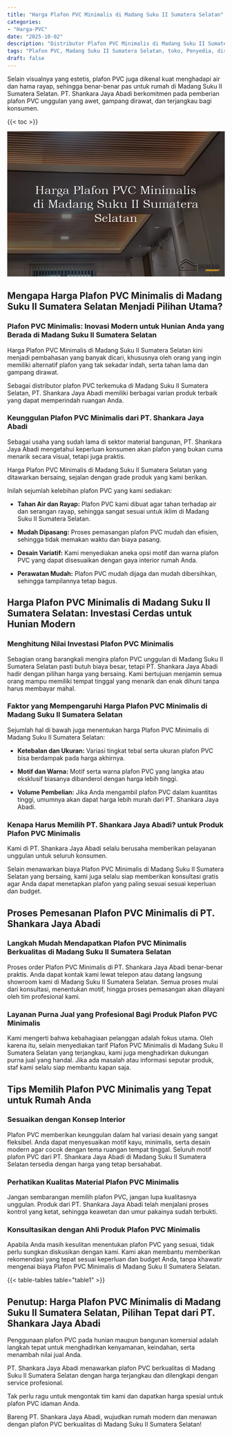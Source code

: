 ```yaml
---
title: "Harga Plafon PVC Minimalis di Madang Suku II Sumatera Selatan"
categories: 
- "Harga-PVC"
date: "2025-10-02"
description: "Distributor Plafon PVC Minimalis di Madang Suku II Sumatera Selatan bagi rumah, office, dan ritel. Produk berkualitas, pilihan motif, pilihan warna menarik, dengan servis instalasi oleh tim ahli dan kepastian resmi!|Layanan penyediaan Plafon PVC Minimalis di Madang Suku II Sumatera Selatan untuk kebutuhan rumah, perkantoran, maupun toko, dengan material berkualitas dan pemasangan oleh tenaga ahli profesional serta jaminan resmi.|Solusi Plafon PVC Minimalis di Madang Suku II Sumatera Selatan yang terbukti untuk hunian, perkantoran, serta ritel, bersama panel terbaik dan pemasangan oleh teknisi berpengalaman serta jaminan resmi.|Distribusi Plafon PVC Minimalis di Madang Suku II Sumatera Selatan untuk hunian, office, serta toko, dengan panel berkualitas dan penempatan ditangani oleh tim berpengalaman, disertai dengan kepastian resmi.}"
tags: "Plafon PVC, Madang Suku II Sumatera Selatan, toko, Penyedia, distributor"
draft: false
---
```


Selain visualnya yang estetis, plafon PVC juga dikenal kuat menghadapi air dan hama rayap, sehingga benar-benar pas untuk rumah di Madang Suku II Sumatera Selatan. PT. Shankara Jaya Abadi berkomitmen pada pemberian plafon PVC unggulan yang awet, gampang dirawat, dan terjangkau bagi konsumen.

{{< toc >}}

![Harga Plafon PVC Minimalis di Madang Suku II Sumatera Selatan](/images/Harga-PVC/Harga-Plafon-PVC-Minimalis-di-Madang-Suku-II-Sumatera-Selatan.png)


## Mengapa Harga Plafon PVC Minimalis di Madang Suku II Sumatera Selatan Menjadi Pilihan Utama?

### Plafon PVC Minimalis: Inovasi Modern untuk Hunian Anda yang Berada di Madang Suku II Sumatera Selatan

Harga Plafon PVC Minimalis di Madang Suku II Sumatera Selatan kini menjadi pembahasan yang banyak dicari, khususnya oleh orang yang ingin memiliki alternatif plafon yang tak sekadar indah, serta tahan lama dan gampang dirawat.

Sebagai distributor plafon PVC terkemuka di Madang Suku II Sumatera Selatan, PT. Shankara Jaya Abadi memiliki berbagai varian produk terbaik yang dapat memperindah ruangan Anda.

### Keunggulan Plafon PVC Minimalis dari PT. Shankara Jaya Abadi

Sebagai usaha yang sudah lama di sektor material bangunan, PT. Shankara Jaya Abadi mengetahui keperluan konsumen akan plafon yang bukan cuma menarik secara visual, tetapi juga praktis.

Harga Plafon PVC Minimalis di Madang Suku II Sumatera Selatan yang ditawarkan bersaing, sejalan dengan grade produk yang kami berikan.

Inilah sejumlah kelebihan plafon PVC yang kami sediakan:

- **Tahan Air dan Rayap:** Plafon PVC kami dibuat agar tahan terhadap air dan serangan rayap, sehingga sangat sesuai untuk iklim di Madang Suku II Sumatera Selatan.

- **Mudah Dipasang:** Proses pemasangan plafon PVC mudah dan efisien, sehingga tidak memakan waktu dan biaya pasang.

- **Desain Variatif:** Kami menyediakan aneka opsi motif dan warna plafon PVC yang dapat disesuaikan dengan gaya interior rumah Anda.

- **Perawatan Mudah:** Plafon PVC mudah dijaga dan mudah dibersihkan, sehingga tampilannya tetap bagus.

## Harga Plafon PVC Minimalis di Madang Suku II Sumatera Selatan: Investasi Cerdas untuk Hunian Modern

### Menghitung Nilai Investasi Plafon PVC Minimalis

Sebagian orang barangkali mengira plafon PVC unggulan di Madang Suku II Sumatera Selatan pasti butuh biaya besar, tetapi PT. Shankara Jaya Abadi hadir dengan pilihan harga yang bersaing. Kami bertujuan menjamin semua orang mampu memiliki tempat tinggal yang menarik dan enak dihuni tanpa harus membayar mahal.

### Faktor yang Mempengaruhi Harga Plafon PVC Minimalis di Madang Suku II Sumatera Selatan

Sejumlah hal di bawah juga menentukan harga Plafon PVC Minimalis di Madang Suku II Sumatera Selatan:

- **Ketebalan dan Ukuran:** Variasi tingkat tebal serta ukuran plafon PVC bisa berdampak pada harga akhirnya.

- **Motif dan Warna:** Motif serta warna plafon PVC yang langka atau eksklusif biasanya dibanderol dengan harga lebih tinggi.

- **Volume Pembelian:** Jika Anda mengambil plafon PVC dalam kuantitas tinggi, umumnya akan dapat harga lebih murah dari PT. Shankara Jaya Abadi.

### Kenapa Harus Memilih PT. Shankara Jaya Abadi? untuk Produk Plafon PVC Minimalis

Kami di PT. Shankara Jaya Abadi selalu berusaha memberikan pelayanan unggulan untuk seluruh konsumen.

Selain menawarkan biaya Plafon PVC Minimalis di Madang Suku II Sumatera Selatan yang bersaing, kami juga selalu siap memberikan konsultasi gratis agar Anda dapat menetapkan plafon yang paling sesuai sesuai keperluan dan budget.

## Proses Pemesanan Plafon PVC Minimalis di PT. Shankara Jaya Abadi

### Langkah Mudah Mendapatkan Plafon PVC Minimalis Berkualitas di Madang Suku II Sumatera Selatan

Proses order Plafon PVC Minimalis di PT. Shankara Jaya Abadi benar-benar praktis. Anda dapat kontak kami lewat telepon atau datang langsung showroom kami di Madang Suku II Sumatera Selatan. Semua proses mulai dari konsultasi, menentukan motif, hingga proses pemasangan akan dilayani oleh tim profesional kami.

### Layanan Purna Jual yang Profesional Bagi Produk Plafon PVC Minimalis

Kami mengerti bahwa kebahagiaan pelanggan adalah fokus utama. Oleh karena itu, selain menyediakan tarif Plafon PVC Minimalis di Madang Suku II Sumatera Selatan yang terjangkau, kami juga menghadirkan dukungan purna jual yang handal. Jika ada masalah atau informasi seputar produk, staf kami selalu siap membantu kapan saja.

## Tips Memilih Plafon PVC Minimalis yang Tepat untuk Rumah Anda

### Sesuaikan dengan Konsep Interior

Plafon PVC memberikan keunggulan dalam hal variasi desain yang sangat fleksibel. Anda dapat menyesuaikan motif kayu, minimalis, serta desain modern agar cocok dengan tema ruangan tempat tinggal. Seluruh motif plafon PVC dari PT. Shankara Jaya Abadi di Madang Suku II Sumatera Selatan tersedia dengan harga yang tetap bersahabat.

### Perhatikan Kualitas Material Plafon PVC Minimalis

Jangan sembarangan memilih plafon PVC, jangan lupa kualitasnya unggulan. Produk dari PT. Shankara Jaya Abadi telah menjalani proses kontrol yang ketat, sehingga keawetan dan umur pakainya sudah terbukti.

### Konsultasikan dengan Ahli Produk Plafon PVC Minimalis

Apabila Anda masih kesulitan menentukan plafon PVC yang sesuai, tidak perlu sungkan diskusikan dengan kami. Kami akan membantu memberikan rekomendasi yang tepat sesuai keperluan dan budget Anda, tanpa khawatir mengenai biaya Plafon PVC Minimalis di Madang Suku II Sumatera Selatan.

{{< table-tables table="table1" >}}

## Penutup: Harga Plafon PVC Minimalis di Madang Suku II Sumatera Selatan, Pilihan Tepat dari PT. Shankara Jaya Abadi

Penggunaan plafon PVC pada hunian maupun bangunan komersial adalah langkah tepat untuk menghadirkan kenyamanan, keindahan, serta menambah nilai jual Anda.

PT. Shankara Jaya Abadi menawarkan plafon PVC berkualitas di Madang Suku II Sumatera Selatan dengan harga terjangkau dan dilengkapi dengan service profesional.

Tak perlu ragu untuk mengontak tim kami dan dapatkan harga spesial untuk plafon PVC idaman Anda.

Bareng PT. Shankara Jaya Abadi, wujudkan rumah modern dan menawan dengan plafon PVC berkualitas di Madang Suku II Sumatera Selatan!